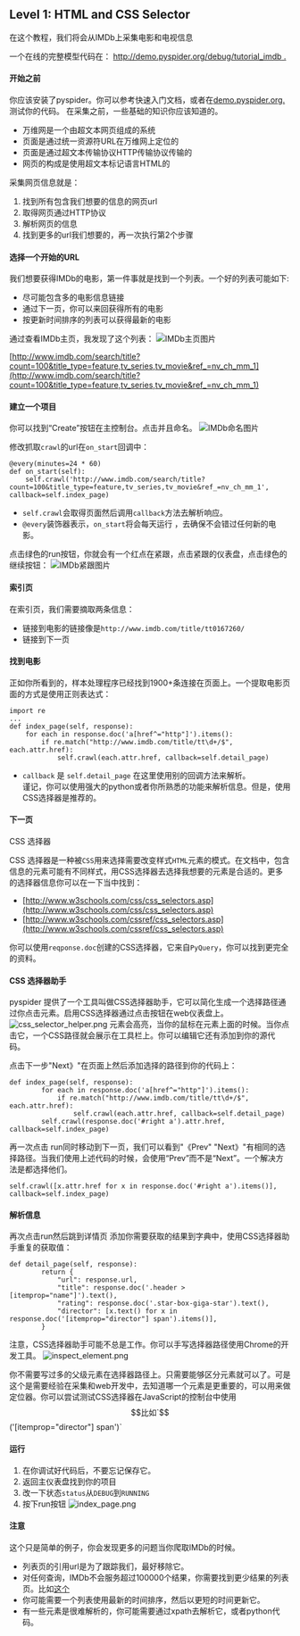## Level 1: HTML and CSS Selector
在这个教程，我们将会从IMDb上采集电影和电视信息

一个在线的完整模型代码在：
[http://demo.pyspider.org/debug/tutorial_imdb .](http://demo.pyspider.org/debug/tutorial_imdb)

#### 开始之前
你应该安装了pyspider。你可以参考快速入门文档，或者在[demo.pyspider.org.](http://demo.pyspider.org/)测试你的代码。
在采集之前，一些基础的知识你应该知道的。

* 万维网是一个由超文本网页组成的系统
* 页面是通过统一资源符URL在万维网上定位的
* 页面是通过超文本传输协议HTTP传输协议传输的
* 网页的构成是使用超文本标记语言HTML的

采集网页信息就是：
1. 找到所有包含我们想要的信息的网页url
2. 取得网页通过HTTP协议
3. 解析网页的信息
4. 找到更多的url我们想要的，再一次执行第2个步骤

#### 选择一个开始的URL
我们想要获得IMDb的电影，第一件事就是找到一个列表。一个好的列表可能如下:

* 尽可能包含多的电影信息链接
* 通过下一页，你可以来回获得所有的电影
* 按更新时间排序的列表可以获得最新的电影

通过查看IMDb主页，我发现了这个列表：
![IMDb主页图片](tutorial_imdb_front.png)

[http://www.imdb.com/search/title?count=100&title_type=feature,tv_series,tv_movie&ref_=nv_ch_mm_1](http://www.imdb.com/search/title?count=100&title_type=feature,tv_series,tv_movie&ref_=nv_ch_mm_1)

#### 建立一个项目
你可以找到“Create”按钮在主控制台。点击并且命名。
![IMDb命名图片](creating_a_project.png)

修改抓取`crawl`的url在`on_start`回调中：

    @every(minutes=24 * 60)
    def on_start(self):
        self.crawl('http://www.imdb.com/search/title?count=100&title_type=feature,tv_series,tv_movie&ref_=nv_ch_mm_1', callback=self.index_page)
* `self.crawl`会取得页面然后调用`callback`方法去解析响应。
* `@every`装饰器表示，`on_start`将会每天运行 ，去确保不会错过任何新的电影。

点击绿色的run按钮，你就会有一个红点在紧跟，点击紧跟的仪表盘，点击绿色的继续按钮：
![IMDb紧跟图片](run_one_step.png)

#### 索引页
在索引页，我们需要摘取两条信息：

* 链接到电影的链接像是`http://www.imdb.com/title/tt0167260/`
* 链接到下一页

#### 找到电影
正如你所看到的，样本处理程序已经找到1900+条连接在页面上。一个提取电影页面的方式是使用正则表达式：

    import re
    ...
    def index_page(self, response):
        for each in response.doc('a[href^="http"]').items():
            if re.match("http://www.imdb.com/title/tt\d+/$", each.attr.href):
                self.crawl(each.attr.href, callback=self.detail_page)
* `callback` 是 `self.detail_page` 在这里使用别的回调方法来解析。       
谨记，你可以使用强大的python或者你所熟悉的功能来解析信息。但是，使用CSS选择器是推荐的。

#### 下一页
CSS 选择器

CSS 选择器是一种被`CSS`用来选择需要改变样式`HTML`元素的模式。在文档中，包含信息的元素可能有不同样式，用CSS选择器去选择我想要的元素是合适的。更多的选择器信息你可以在一下当中找到：

* [http://www.w3schools.com/css/css_selectors.asp](http://www.w3schools.com/css/css_selectors.asp)
* [http://www.w3schools.com/cssref/css_selectors.asp](http://www.w3schools.com/cssref/css_selectors.asp)

你可以使用`reqponse.doc`创建的CSS选择器，它来自`PyQuery`，你可以找到更完全的资料。

#### CSS 选择器助手
pyspider 提供了一个工具叫做CSS选择器助手，它可以简化生成一个选择路径通过你点击元素。启用CSS选择器通过点击按钮在web仪表盘上。
![css_selector_helper.png](css_selector_helper.png)
元素会高亮，当你的鼠标在元素上面的时候。当你点击它，一个CSS路径就会展示在工具栏上。你可以编辑它还有添加到你的源代码。

点击下一步"Next》"在页面上然后添加选择的路径到你的代码上：

    def index_page(self, response):
            for each in response.doc('a[href^="http"]').items():
                if re.match("http://www.imdb.com/title/tt\d+/$", each.attr.href):
                    self.crawl(each.attr.href, callback=self.detail_page)
            self.crawl(response.doc('#right a').attr.href, callback=self.index_page)
再一次点击 run同时移动到下一页，我们可以看到"《Prev"  "Next》"有相同的选择路径。当我们使用上述代码的时候，会使用“Prev”而不是“Next”。一个解决方法是都选择他们。

    self.crawl([x.attr.href for x in response.doc('#right a').items()], callback=self.index_page)
    
#### 解析信息
再次点击run然后跳到详情页
添加你需要获取的结果到字典中，使用CSS选择器助手重复的获取值：

    def detail_page(self, response):
            return {
                "url": response.url,
                "title": response.doc('.header > [itemprop="name"]').text(),
                "rating": response.doc('.star-box-giga-star').text(),
                "director": [x.text() for x in response.doc('[itemprop="director"] span').items()],
            }
注意，CSS选择器助手可能不总是工作。你可以手写选择器路径使用Chrome的开发工具。
![inspect_element.png](inspect_element.png)

你不需要写过多的父级元素在选择器路径上。只需要能够区分元素就可以了。可是这个是需要经验在采集和web开发中，去知道哪一个元素是更重要的，可以用来做定位器。你可以尝试测试CSS选择器在JavaScript的控制台中使用$$比如`$$('[itemprop="director"] span')`

#### 运行
1. 在你调试好代码后，不要忘记保存它。
2. 返回主仪表盘找到你的项目
3. 改一下状态`status`从`DEBUG`到`RUNNING`
4. 按下run按钮
![index_page.png](index_page.png)

#### 注意
这个只是简单的例子，你会发现更多的问题当你爬取IMDb的时候。

* 列表页的引用url是为了跟踪我们，最好移除它。
* 对任何查询，IMDb不会服务超过100000个结果，你需要找到更少结果的列表页。比如[这个](http://www.imdb.com/search/title?genres=action&title_type=feature&sort=moviemeter,asc)
* 你可能需要一个列表使用最新的时间排序，然后以更短的时间更新它。
* 有一些元素是很难解析的，你可能需要通过xpath去解析它，或者python代码。